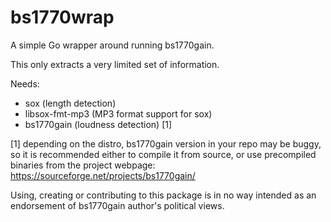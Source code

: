 # bs1770wrap
A simple Go wrapper around running bs1770gain.

This only extracts a very limited set of information.

Needs:
- sox (length detection)
- libsox-fmt-mp3 (MP3 format support for sox)
- bs1770gain (loudness detection) [1]

[1] depending on the distro, bs1770gain version in your repo may be buggy, so it is recommended either to compile it from source, or use precompiled binaries from the project webpage: https://sourceforge.net/projects/bs1770gain/

Using, creating or contributing to this package is in no way intended as an endorsement of bs1770gain author's political views.
